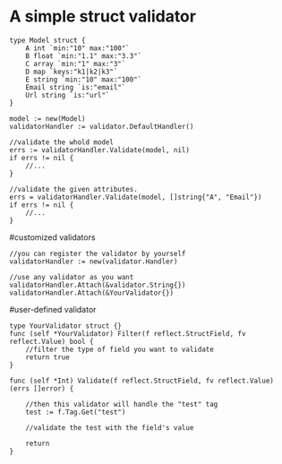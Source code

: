 A simple struct validator
=========================

	type Model struct {
    	A int `min:"10" max:"100"`
	    B float `min:"1.1" max:"3.3"`
    	C array `min:"1" max:"3"`
	    D map `keys:"k1|k2|k3"`
    	E string `min:"10" max:"100"`
	    Email string `is:"email"`
    	Url string `is:"url"`
	}

	model := new(Model)
	validatorHandler := validator.DefaultHandler()
	
	//validate the whold model
	errs := validatorHandler.Validate(model, nil)
	if errs != nil {
		//...
	}
	
	//validate the given attributes.
	errs = validatorHandler.Validate(model, []string{"A", "Email"})
	if errs != nil {
		//...
	}

#customized validators

	//you can register the validator by yourself
	validatorHandler := new(validator.Handler)
	
	//use any validator as you want
	validatorHandler.Attach(&validator.String{})
	validatorHandler.Attach(&YourValidator{})
	
#user-defined validator

	type YourValidator struct {}
	func (self *YourValidator) Filter(f reflect.StructField, fv reflect.Value) bool {
		//filter the type of field you want to validate
		return true	
	}
	
	func (self *Int) Validate(f reflect.StructField, fv reflect.Value) (errs []error) {
	
		//then this validator will handle the "test" tag
		test := f.Tag.Get("test")
		
		//validate the test with the field's value
		
		return
	}
